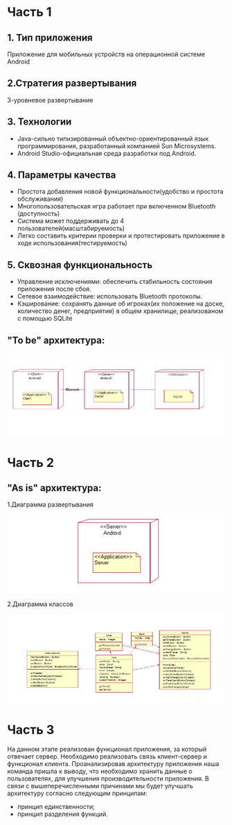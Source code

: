 # Часть 1
## 1. Тип приложения
Приложение для мобильных устройств на операционной системе Android 
## 2.Стратегия развертывания
 3-уровневое развертывание
## 3. Технологии
* Java-сильно типизированный объектно-ориентированный язык программирования, разработанный компанией Sun Microsystems.
* Android Studio-официальная среда разработки под Android.
## 4. Параметры качества
* Простота добавления новой функциональности(удобство и простота обслуживания)
* Многопользовательская игра работает при включенном Bluetooth (доступность)
* Система может поддерживать до 4 пользователей(масштабируемость)
* Легко составить критерии проверки и протестировать приложение в ходе использования(тестируемость)
## 5. Сквозная функциональность
* Управление исключениями: обеспечить стабильность состояния приложения после сбоя.
* Сетевое взаимодействие: использовать Bluetooth протоколы.
* Кэширование: сохранять данные об игроках(их положение на доске, количество денег, предприятия) в общем хранилище, реализованом с помощью SQLite
## "To be" архитектура:
![](Deployment.png)

# Часть 2
## "As is" архитектура:
1.Диаграмма развертывания

![](Deployment_Our.png)


2.Диаграмма классов

![](ClassDiagram.png)

# Часть 3
На данном этапе реализован функционал приложения, за который отвечает сервер. Необходимо реализовать связь клиент-сервер и функционал клиента.
Проанализировав архитектуру приложения наша команда пришла к выводу, что необходимо хранить данные о пользователях, для улучшения производительности приложения.
В связи с вышеперечисленными причинами мы будет улучшать архитектуру согласно следующим принципам:
* принцип единственности;
* принцип разделения функций.
